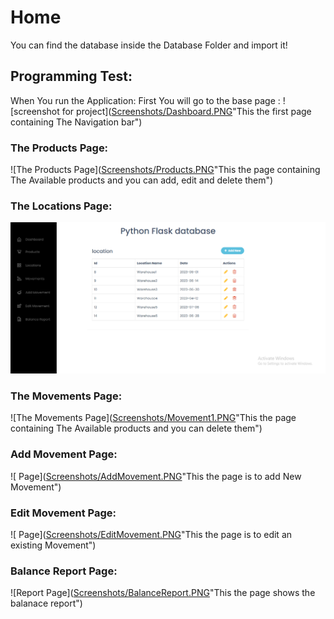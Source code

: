 # Home
You can find the database inside the Database Folder and import it!
## Programming Test:
When You run the Application:
First You will go to the base page :
![screenshot for project]([Screenshots/Dashboard.PNG](Screenshots/Dashboard.PNG)"This the first page containing The Navigation bar")
### The Products Page:
![The Products Page]([Screenshots/Products.PNG](Screenshots/Products.PNG)"This the page containing The Available products and you can add, edit and delete them")



### The Locations Page:
![The Locations Page](Screenshots/Locations.PNG "This the page containing The Available products and you can add, edit and delete them")

### The Movements Page:
![The Movements Page]([Screenshots/Movement1.PNG](Screenshots/Movement1.PNG)"This the page containing The Available products and you can delete them")

### Add Movement Page:
![ Page]([Screenshots/AddMovement.PNG](Screenshots/AddMovement.PNG)"This the page is to add New Movement")

### Edit Movement Page:
![ Page]([Screenshots/EditMovement.PNG](Screenshots/EditMovement.PNG)"This the page is to edit an existing Movement")


### Balance Report Page:
![Report Page]([Screenshots/BalanceReport.PNG](Screenshots/BalanceReport.PNG)"This the page shows the balanace report")
